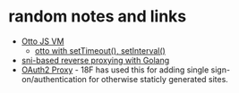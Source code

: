 
# random notes and links

+ [Otto JS VM](https://github.com/robertkrimen/otto)
    - [otto with setTimeout(), setInterval()](https://github.com/robertkrimen/natto)
+ [sni-based reverse proxying with Golang](http://www.gilesthomas.com/2013/07/sni-based-reverse-proxying-with-golang/)
+ [OAuth2 Proxy](https://github.com/bitly/oauth2_proxy) - 18F has used this for adding single sign-on/authentication for otherwise staticly generated sites.

